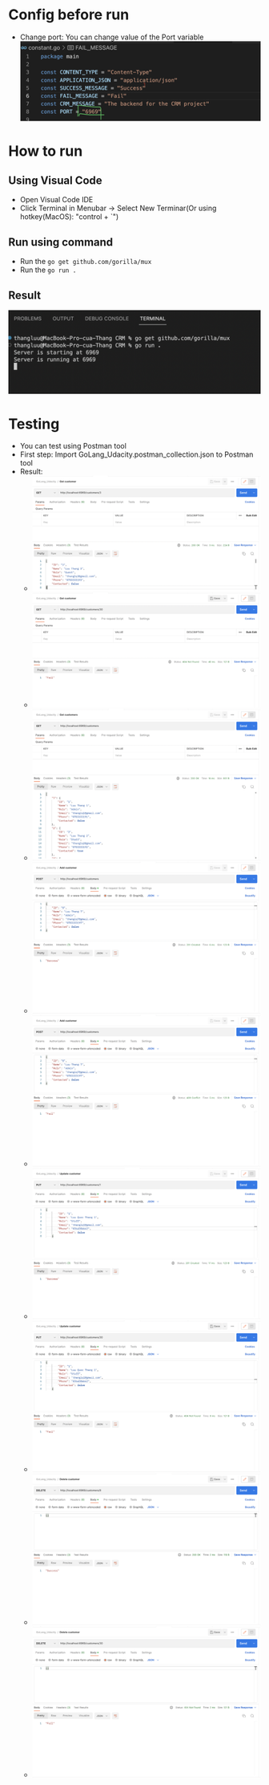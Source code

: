 # Config before run
- Change port: You can change value of the Port variable
![port.png](./CRM/evidences/port.png)
# How to run
## Using Visual Code
- Open Visual Code IDE
- Click Terminal in Menubar -> Select New Terminar(Or using hotkey(MacOS): "control + `")
## Run using command
- Run the `go get github.com/gorilla/mux`
- Run the `go run .`
## Result
![run.png](./CRM/evidences/run.png)

# Testing
- You can test using Postman tool
- First step: Import GoLang_Udacity.postman_collection.json to Postman tool
- Result:
  - ![get_success.png](./CRM/evidences/get_success.png)
  - ![get_fail.png](./CRM/evidences/get_fail.png)
  - ![get_all_success.png](./CRM/evidences/get_all_success.png)
  - ![create_success.png](./CRM/evidences/create_success.png)
  - ![create_fail.png](./CRM/evidences/create_fail.png)
  - ![update_success.png](./CRM/evidences/update_success.png)
  - ![update_fail.png](./CRM/evidences/update_fail.png)
  - ![delete_success.png](./CRM/evidences/delete_success.png)
  - ![delete_fail.png](./CRM/evidences/delete_fail.png)

